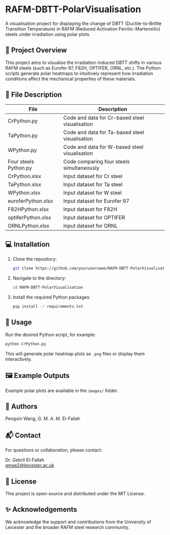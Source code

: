 # RAFM-DBTT-PolarVisualisation

A visualisation project for displaying the change of DBTT (Ductile-to-Brittle Transition Temperature) in RAFM (Reduced Activation Ferritic-Martensitic) steels under irradiation using polar plots.

## 📖 Project Overview

This project aims to visualise the irradiation-induced DBTT shifts in various RAFM steels (such as Eurofer 97, F82H, OPTIFER, ORNL, etc.). The Python scripts generate polar heatmaps to intuitively represent how irradiation conditions affect the mechanical properties of these materials.

## 📂 File Description

| File                   | Description                                 |
|------------------------|-------------------------------------------|
| CrPython.py           | Code and data for Cr-based steel visualisation |
| TaPython.py           | Code and data for Ta-based steel visualisation |
| WPython.py           | Code and data for W-based steel visualisation |
| Four steels Python.py | Code comparing four steels simultaneously  |
| CrPython.xlsx         | Input dataset for Cr steel                 |
| TaPython.xlsx         | Input dataset for Ta steel                 |
| WPython.xlsx         | Input dataset for W steel                  |
| euroferPython.xlsx    | Input dataset for Eurofer 97              |
| F82HPython.xlsx       | Input dataset for F82H                   |
| optiferPython.xlsx    | Input dataset for OPTIFER               |
| ORNLPython.xlsx       | Input dataset for ORNL                   |

## 💻 Installation

1. Clone the repository:
   ```bash
   git clone https://github.com/yourusername/RAFM-DBTT-PolarVisualisation.git
   ```
2. Navigate to the directory:
   ```bash
   cd RAFM-DBTT-PolarVisualisation
   ```
3. Install the required Python packages:
   ```bash
   pip install -r requirements.txt
   ```

## 🚀 Usage

Run the desired Python script, for example:
```bash
python CrPython.py
```

This will generate polar heatmap plots as `.png` files or display them interactively.

## 🖼 Example Outputs

Example polar plots are available in the `images/` folder.

## 📜 Authors

Pengxin Wang, G. M. A. M. El-Fallah

## 📬 Contact

For questions or collaboration, please contact:

Dr. Gebril El-Fallah  
[gmae2@leicester.ac.uk](mailto:gmae2@leicester.ac.uk)

## 📄 License

This project is open-source and distributed under the MIT License.

## ✨ Acknowledgements

We acknowledge the support and contributions from the University of Leicester and the broader RAFM steel research community.
